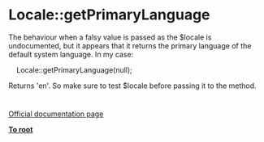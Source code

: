 # Locale::getPrimaryLanguage





The behaviour when a falsy value is passed as the $locale is undocumented, but it appears that it returns the primary language of the default system language. In my case:

&#xA0; &#xA0; Locale::getPrimaryLanguage(null);

Returns &apos;en&apos;. So make sure to test $locale before passing it to the method.

  

#

[Official documentation page](https://www.php.net/manual/en/locale.getprimarylanguage.php)

**[To root](/README.md)**